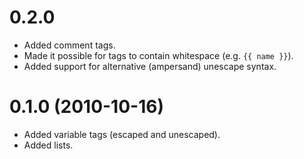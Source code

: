 0.2.0
==================
* Added comment tags.
* Made it possible for tags to contain whitespace (e.g. `{{ name }}`).
* Added support for alternative (ampersand) unescape syntax.

0.1.0 (2010-10-16)
==================
* Added variable tags (escaped and unescaped).
* Added lists.

